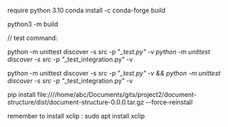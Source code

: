 require python 3.10
conda install -c conda-forge build

python3 -m build

// test command:

python -m unittest discover -s src -p "*_test.py" -v
python -m unittest discover -s src -p "*_test_integration.py" -v

python -m unittest discover -s src -p "*_test.py" -v && python -m unittest discover -s src -p "*_test_integration.py" -v 

pip install file:////home/abc/Documents/gits/project2/document-structure/dist/document-structure-0.0.0.tar.gz --force-reinstall


remember to install xclip : sudo apt install xclip

